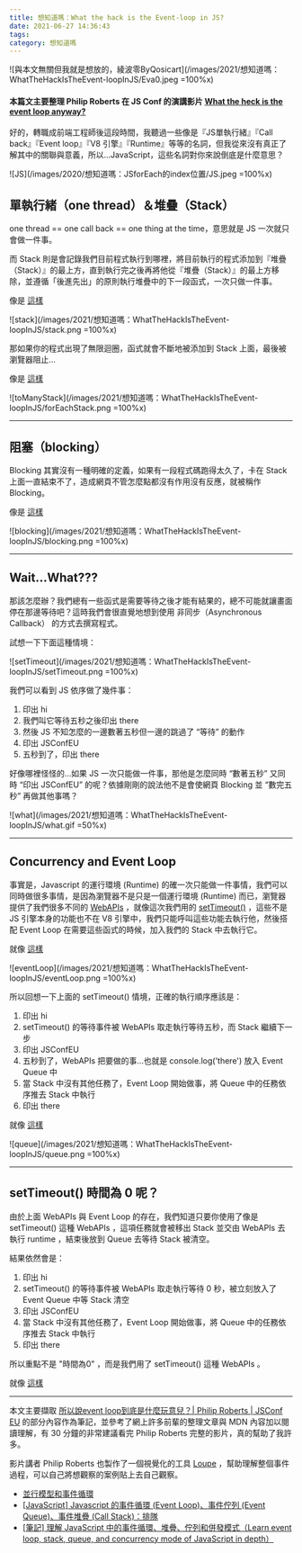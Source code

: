 ```yaml
---
title: 想知道嗎：What the hack is the Event-loop in JS?
date: 2021-06-27 14:36:43
tags:
category: 想知道嗎
---
```



![與本文無關但我就是想放的，綾波零ByQosicart](/images/2021/想知道嗎：WhatTheHackIsTheEvent-loopInJS/Eva0.jpeg =100%x)

#### 本篇文主要整理 Philip Roberts 在 JS Conf 的演講影片 [What the heck is the event loop anyway?](https://www.youtube.com/watch?v=8aGhZQkoFbQ&t=526s&ab_channel=JSConf)

好的，轉職成前端工程師後這段時間，我聽過一些像是『JS單執行緒』『Call back』『Event loop』『V8 引擎』『Runtime』等等的名詞，但我從來沒有真正了解其中的關聯與意義，所以…JavaScript，這些名詞對你來說倒底是什麼意思？

![JS](/images/2020/想知道嗎：JSforEach的index位置/JS.jpeg =100%x)

## 單執行緒（one thread）＆堆疊（Stack）

one thread == one call back == one thing at the time，意思就是 JS 一次就只會做一件事。

而 Stack 則是會記錄我們目前程式執行到哪裡，將目前執行的程式添加到『堆疊（Stack）』的最上方，直到執行完之後再將他從『堆疊（Stack）』的最上方移除，並遵循「後進先出」的原則執行堆疊中的下一段函式，一次只做一件事。

像是 [這樣](https://www.youtube.com/watch?v=8aGhZQkoFbQ&t=270s&ab_channel=JSConf)

![stack](/images/2021/想知道嗎：WhatTheHackIsTheEvent-loopInJS/stack.png =100%x)

那如果你的程式出現了無限迴圈，函式就會不斷地被添加到 Stack 上面，最後被瀏覽器阻止…

像是 [這樣](https://www.youtube.com/watch?v=8aGhZQkoFbQ&t=405s&ab_channel=JSConf)

![toManyStack](/images/2021/想知道嗎：WhatTheHackIsTheEvent-loopInJS/forEachStack.png =100%x)

---

## 阻塞（blocking）

Blocking 其實沒有一種明確的定義，如果有一段程式碼跑得太久了，卡在 Stack 上面一直結束不了，造成網頁不管怎麼點都沒有作用沒有反應，就被稱作 Blocking。

像是 [這樣](https://www.youtube.com/watch?v=8aGhZQkoFbQ&t=472s&ab_channel=JSConf)

![blocking](/images/2021/想知道嗎：WhatTheHackIsTheEvent-loopInJS/blocking.png =100%x)

---

## Wait…What???

那該怎麼辦？我們總有一些函式是需要等待之後才能有結果的，總不可能就讓畫面停在那邊等待吧？這時我們會很直覺地想到使用 非同步（Asynchronous Callback） 的方式去撰寫程式。

試想一下下面這種情境：

![setTimeout](/images/2021/想知道嗎：WhatTheHackIsTheEvent-loopInJS/setTimeout.png =100%x)

我們可以看到 JS 依序做了幾件事：

1. 印出 hi
1. 我們叫它等待五秒之後印出 there
1. 然後 JS 不知怎麼的一邊數著五秒但一邊的跳過了 “等待” 的動作
1. 印出 JSConfEU
1. 五秒到了，印出 there

好像哪裡怪怪的…如果 JS 一次只能做一件事，那他是怎麼同時 “數著五秒” 又同時 “印出 JSConfEU” 的呢？依據剛剛的說法他不是會使網頁 Blocking 並 “數完五秒” 再做其他事嗎？

![what](/images/2021/想知道嗎：WhatTheHackIsTheEvent-loopInJS/what.gif =50%x)

---

## Concurrency and Event Loop

事實是，Javascript 的運行環境 (Runtime) 的確一次只能做一件事情，我們可以同時做很多事情，是因為瀏覽器不是只是一個運行環境 (Runtime) 而已，瀏覽器提供了我們很多不同的 [WebAPIs](https://developer.mozilla.org/en-US/docs/Web/API) ，就像這次我們用的 [setTimeout()](https://developer.mozilla.org/en-US/docs/Web/API/WindowOrWorkerGlobalScope/setTimeout) ，這些不是 JS 引擎本身的功能也不在 V8 引擎中，我們只能呼叫這些功能去執行他，然後搭配 Event Loop 在需要這些函式的時候，加入我們的 Stack 中去執行它。

就像 [這樣](https://www.youtube.com/watch?v=8aGhZQkoFbQ&t=726s&ab_channel=JSConf)

![eventLoop](/images/2021/想知道嗎：WhatTheHackIsTheEvent-loopInJS/eventLoop.png =100%x)

所以回想一下上面的 setTimeout() 情境，正確的執行順序應該是：

1. 印出 hi
1. setTimeout() 的等待事件被 WebAPIs 取走執行等待五秒，而 Stack 繼續下一步
1. 印出 JSConfEU
1. 五秒到了，WebAPIs 把要做的事...也就是 console.log('there') 放入 Event Queue 中
1. 當 Stack 中沒有其他任務了，Event Loop 開始做事，將 Queue 中的任務依序推去 Stack 中執行
1. 印出 there

就像 [這樣](https://www.youtube.com/watch?v=8aGhZQkoFbQ&t=807s&ab_channel=JSConf)

![queue](/images/2021/想知道嗎：WhatTheHackIsTheEvent-loopInJS/queue.png =100%x)

---

## setTimeout() 時間為 0 呢？

由於上面 WebAPIs 與 Event Loop 的存在，我們知道只要你使用了像是 setTimeout() 這種 WebAPIs ，這項任務就會被移出 Stack 並交由 WebAPIs 去執行 runtime ，結束後放到 Queue 去等待 Stack 被清空。

結果依然會是：

1. 印出 hi
1. setTimeout() 的等待事件被 WebAPIs 取走執行等待 0 秒，被立刻放入了 Event Queue 中等 Stack 清空
1. 印出 JSConfEU
1. 當 Stack 中沒有其他任務了，Event Loop 開始做事，將 Queue 中的任務依序推去 Stack 中執行
1. 印出 there

所以重點不是 "時間為0" ，而是我們用了 setTimeout() 這種 WebAPIs 。

就像 [這樣](https://www.youtube.com/watch?v=8aGhZQkoFbQ&t=899s&ab_channel=JSConf)

---

本文主要擷取 [所以說event loop到底是什麼玩意兒？| Philip Roberts | JSConf EU](https://www.youtube.com/watch?v=8aGhZQkoFbQ&ab_channel=JSConf) 的部分內容作為筆記，並參考了網上許多前輩的整理文章與 MDN 內容加以閱讀理解，有 30 分鐘的非常建議看完 Philip Roberts 完整的影片，真的幫助了我許多。

影片講者 Philip Roberts 也製作了一個視覺化的工具 [Loupe](http://latentflip.com/loupe/?code=JC5vbignYnV0dG9uJywgJ2NsaWNrJywgZnVuY3Rpb24gb25DbGljaygpIHsKICAgIHNldFRpbWVvdXQoZnVuY3Rpb24gdGltZXIoKSB7CiAgICAgICAgY29uc29sZS5sb2coJ1lvdSBjbGlja2VkIHRoZSBidXR0b24hJyk7ICAgIAogICAgfSwgMjAwMCk7Cn0pOwoKY29uc29sZS5sb2coIkhpISIpOwoKc2V0VGltZW91dChmdW5jdGlvbiB0aW1lb3V0KCkgewogICAgY29uc29sZS5sb2coIkNsaWNrIHRoZSBidXR0b24hIik7Cn0sIDUwMDApOwoKY29uc29sZS5sb2coIldlbGNvbWUgdG8gbG91cGUuIik7!!!PGJ1dHRvbj5DbGljayBtZSE8L2J1dHRvbj4%3D) ，幫助理解整個事件過程，可以自己將想觀察的案例貼上去自己觀察。

* [並行模型和事件循環](https://developer.mozilla.org/zh-TW/docs/Web/JavaScript/EventLoop)
* [[JavaScript] Javascript 的事件循環 (Event Loop)、事件佇列 (Event Queue)、事件堆疊 (Call Stack)：排隊](https://medium.com/itsems-frontend/javascript-event-loop-event-queue-call-stack-74a02fed5625)
* [[筆記] 理解 JavaScript 中的事件循環、堆疊、佇列和併發模式（Learn event loop, stack, queue, and concurrency mode of JavaScript in depth）](https://pjchender.blogspot.com/2017/08/javascript-learn-event-loop-stack-queue.html)
